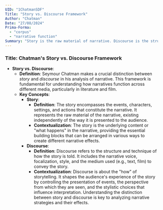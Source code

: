 ```yaml
---
UID: "1ChatmanSDF"
Title: "Story vs. Discourse Framework"
Author: "Chatman"
Date: "27/08/2024"
Prima-Forma:
  - "corpus"
  - "narrative function"
Summary: "Story is the raw material of narrative. Discourse is the structure and technique of how a story is told."
---
```


### Title: **Chatman's Story vs. Discourse Framework**

- **Story vs. Discourse**:
  - **Definition**: Seymour Chatman makes a crucial distinction between *story* and *discourse* in his analysis of narrative. This framework is fundamental for understanding how narratives function across different media, particularly in literature and film.
  - **Key Concepts**:
    - **Story**:
      - **Definition**: The story encompasses the events, characters, settings, and actions that constitute the narrative. It represents the raw material of the narrative, existing independently of the way it is presented to the audience.
      - **Contextualization**: The story is the underlying content or "what happens" in the narrative, providing the essential building blocks that can be arranged in various ways to create different narrative effects.
    - **Discourse**:
      - **Definition**: Discourse refers to the structure and technique of how the story is told. It includes the narrative voice, focalization, style, and the medium used (e.g., text, film) to convey the story.
      - **Contextualization**: Discourse is about the "how" of storytelling. It shapes the audience's experience of the story by controlling the presentation of events, the perspective from which they are seen, and the stylistic choices that influence interpretation. Understanding the distinction between story and discourse is key to analyzing narrative strategies and their effects.